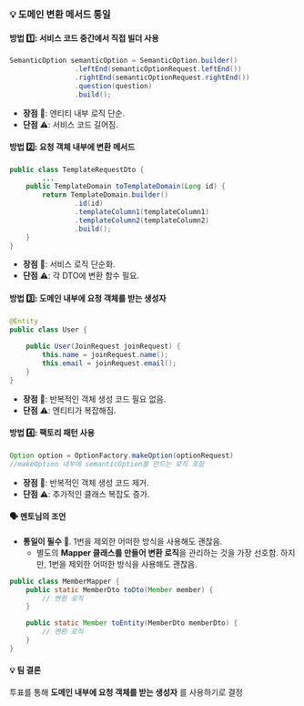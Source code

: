 ### 💡 도메인 변환 메서드 통일

#### 방법 1️⃣: 서비스 코드 중간에서 직접 빌더 사용
```java
SemanticOption semanticOption = SemanticOption.builder()
                .leftEnd(semanticOptionRequest.leftEnd())
                .rightEnd(semanticOptionRequest.rightEnd())
                .question(question)
                .build();
```
- **장점** 🌟: 엔티티 내부 로직 단순.
- **단점** ⚠️: 서비스 코드 길어짐.

#### 방법 2️⃣: 요청 객체 내부에 변환 메서드
```java
public class TemplateRequestDto {
		...
    public TemplateDomain toTemplateDomain(Long id) {
        return TemplateDomain.builder()
                .id(id)
                .templateColumn1(templateColumn1)
                .templateColumn2(templateColumn2)
                .build();
    }
}
```
- **장점** 🌟: 서비스 로직 단순화.
- **단점** ⚠️: 각 DTO에 변환 함수 필요.

#### 방법 3️⃣: 도메인 내부에 요청 객체를 받는 생성자
```java
@Entity
public class User {
    
    public User(JoinRequest joinRequest) {
        this.name = joinRequest.name();
        this.email = joinRequest.email();
    }
}
```
- **장점** 🌟: 반복적인 객체 생성 코드 필요 없음.
- **단점** ⚠️: 엔티티가 복잡해짐.

#### 방법 4️⃣: 팩토리 패턴 사용
```java
Option option = OptionFactory.makeOption(optionRequest)
//makeOption 내부에 semanticOption를 만드는 로직 포함
```
- **장점** 🌟: 반복적인 객체 생성 코드 제거.
- **단점** ⚠️: 추가적인 클래스 복잡도 증가.

#### 🗣 **멘토님의 조언**
- **통일이 필수** 🔄. 1번을 제외한 어떠한 방식을 사용해도 괜찮음.
  - 별도의 **Mapper 클래스를 만들어 변환 로직**을 관리하는 것을 가장 선호함. 하지만, 1번을 제외한 어떠한 방식을 사용해도 괜찮음.

```java
public class MemberMapper {
    public static MemberDto toDto(Member member) {
        // 변환 로직
    }

    public static Member toEntity(MemberDto memberDto) {
        // 변환 로직
    }
}
```

#### 💡 **팀 결론**
투표를 통해 **도메인 내부에 요청 객체를 받는 생성자** 를 사용하기로 결정